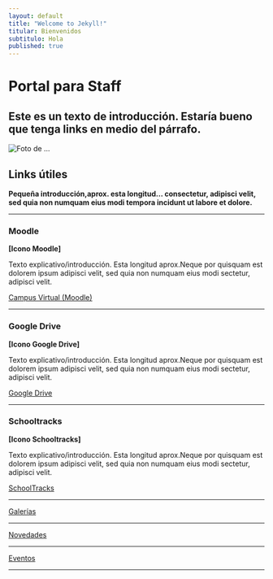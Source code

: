 ```yaml
---
layout: default
title: "Welcome to Jekyll!"
titular: Bienvenidos
subtitulo: Hola
published: true
---
```


# Portal para Staff
 
## Este es un texto de introducción. Estaría bueno que tenga links en medio del párrafo.

![Foto de ...](http://placeimg.com/720/300/people)

## Links útiles

**Pequeña introducción,aprox. esta longitud… consectetur, adipisci velit, sed quia non numquam eius modi tempora incidunt ut labore et dolore.**

---

### Moodle
**[Icono Moodle]**

Texto explicativo/introducción. Esta longitud aprox.Neque por quisquam est dolorem ipsum adipisci velit, sed quia non numquam eius modi sectetur, adipisci velit.

[Campus Virtual (Moodle)]()

---

### Google Drive
**[Icono Google Drive]**

Texto explicativo/introducción. Esta longitud aprox.Neque por quisquam est dolorem ipsum adipisci velit, sed quia non numquam eius modi sectetur, adipisci velit.

[Google Drive]()

---

### Schooltracks
**[Icono Schooltracks]**

Texto explicativo/introducción. Esta longitud aprox.Neque por quisquam est dolorem ipsum adipisci velit, sed quia non numquam eius modi sectetur, adipisci velit.

[SchoolTracks]()

---

[Galerías]()

---

[Novedades]()

---

[Eventos]()

---